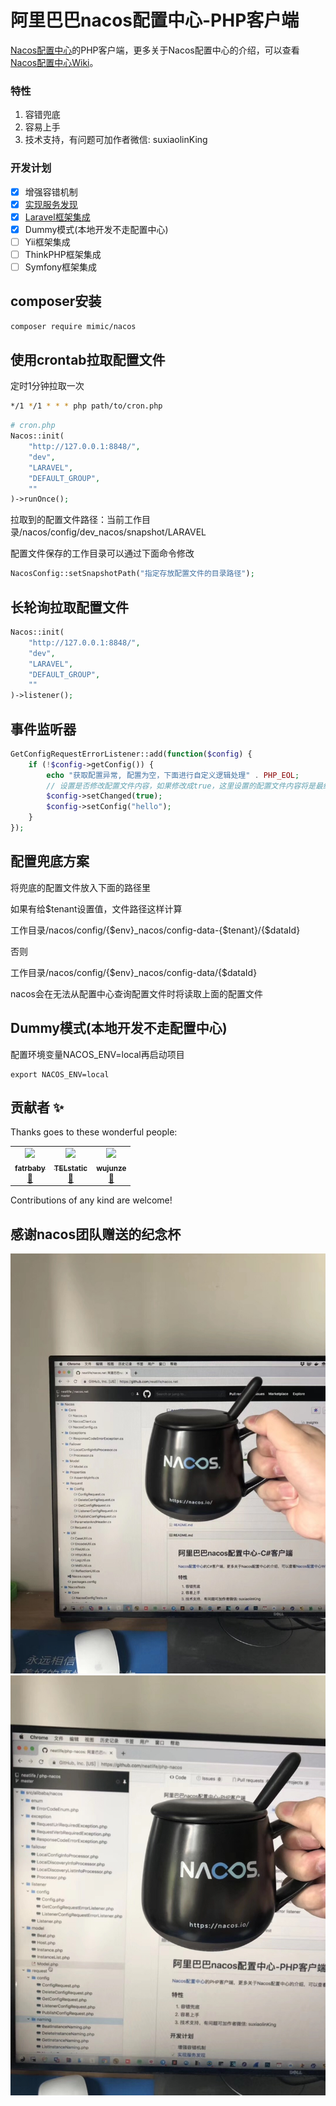 # 阿里巴巴nacos配置中心-PHP客户端

[Nacos配置中心](https://github.com/mimic/nacos)的PHP客户端，更多关于Nacos配置中心的介绍，可以查看[Nacos配置中心Wiki](https://github.com/mimic/nacos/wiki)。

### 特性

1. 容错兜底
2. 容易上手
3. 技术支持，有问题可加作者微信: suxiaolinKing

### 开发计划

- [x] 增强容错机制
- [x] [实现服务发现](NAMING.md)
- [x] [Laravel框架集成](https://juejin.im/post/5ccf645b6fb9a032435dba16)
- [x] Dummy模式(本地开发不走配置中心)
- [ ] Yii框架集成
- [ ] ThinkPHP框架集成
- [ ] Symfony框架集成

## composer安装

``` bash
composer require mimic/nacos
```

## 使用crontab拉取配置文件

定时1分钟拉取一次

```bash
*/1 */1 * * * php path/to/cron.php
```

```php
# cron.php
Nacos::init(
    "http://127.0.0.1:8848/",
    "dev",
    "LARAVEL",
    "DEFAULT_GROUP",
    ""
)->runOnce();
```

拉取到的配置文件路径：当前工作目录/nacos/config/dev_nacos/snapshot/LARAVEL

配置文件保存的工作目录可以通过下面命令修改

```php
NacosConfig::setSnapshotPath("指定存放配置文件的目录路径");
```

## 长轮询拉取配置文件

```php
Nacos::init(
    "http://127.0.0.1:8848/",
    "dev",
    "LARAVEL",
    "DEFAULT_GROUP",
    ""
)->listener();
```

## 事件监听器

```php
GetConfigRequestErrorListener::add(function($config) {
    if (!$config->getConfig()) {
        echo "获取配置异常, 配置为空，下面进行自定义逻辑处理" . PHP_EOL;
        // 设置是否修改配置文件内容，如果修改成true，这里设置的配置文件内容将是最终获取到的配置文件
        $config->setChanged(true);
        $config->setConfig("hello");
    }
});
```

## 配置兜底方案

将兜底的配置文件放入下面的路径里

如果有给$tenant设置值，文件路径这样计算

工作目录/nacos/config/{$env}_nacos/config-data-{$tenant}/{$dataId}

否则

工作目录/nacos/config/{$env}_nacos/config-data/{$dataId}

nacos会在无法从配置中心查询配置文件时将读取上面的配置文件

## Dummy模式(本地开发不走配置中心)

配置环境变量NACOS_ENV=local再启动项目

```shell
export NACOS_ENV=local
```

## 贡献者 ✨


Thanks goes to these wonderful people:

<table>
  <tr>
    <td align="center">
      <a href="https://github.com/fatrbaby"><img src="https://avatars0.githubusercontent.com/u/4350262?s=88&v=4" width="100px;"/>
      <br /><sub><b>fatrbaby</b></sub></a><br />
      <a href="https://github.com/neatlife/php-nacos/commits?author=fatrbaby" title="Documentation">📖</a>
    </td>
    <td align="center">
      <a href="https://github.com/TELstatic"><img src="https://avatars3.githubusercontent.com/u/18006395?s=88&v=4" width="100px;"/>
      <br /><sub><b>TELstatic</b></sub></a><br />
      <a href="https://github.com/neatlife/php-nacos/commits?author=TELstatic" title="Documentation">📖</a>
    </td>
    <td align="center">
      <a href="https://github.com/wujunze"><img src="https://avatars3.githubusercontent.com/u/12997869?s=88&v=4" width="100px;"/>
      <br /><sub><b>wujunze</b></sub></a><br />
      <a href="https://github.com/neatlife/php-nacos/commits?author=wujunze" title="Documentation">📖</a>
    </td>
  </tr>
</table>

Contributions of any kind are welcome!

## 感谢nacos团队赠送的纪念杯

![](docs/img/nacos-mug-1.jpg)
![](docs/img/nacos-mug-2.jpg)
